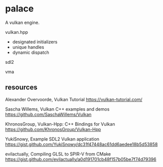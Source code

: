 # palace

A vulkan engine.

vulkan.hpp
- designated initializers
- unique handles
- dynamic dispatch

sdl2

vma

## resources

Alexander Overvoorde, Vulkan Tutorial https://vulkan-tutorial.com/

Sascha Willems, Vulkan C++ examples and demos https://github.com/SaschaWillems/Vulkan

KhronosGroup, Vulkan-Hpp: C++ Bindings for Vulkan https://github.com/KhronosGroup/Vulkan-Hpp

YukiSnowy, Example SDL2 Vulkan application https://gist.github.com/YukiSnowy/dc31f47448ac61dd6aedee18b5d53858

evilactually, Compiling GLSL to SPIR-V from CMake https://gist.github.com/evilactually/a0d191701cb48f157b05be7f74d79396
